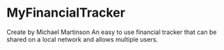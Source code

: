 # MyFinancialTracker
Create by Michael Martinson
An easy to use financial tracker that can be shared on a local network and allows multiple users.
